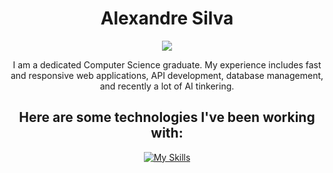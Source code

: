 <div align="center">
  <h1 align="center">
    Alexandre Silva
  </h1>
  <a href="https://github.com/SalDaSIIva">
    <img src="https://readme-typing-svg.herokuapp.com?font=Cairo+Play&color=D3D3D3&size=50&center=true&vCenter=true&width=900&height=100&lines=-Junior+Full+Stack+Software+Engineer-;-Love+for+coding-;-Always+learning+new+things-">
  </a>
</div>

<p align="center">
  I am a dedicated Computer Science graduate. My experience includes fast and responsive web applications, API development, database management, and recently a lot of AI tinkering.
</p>


<h2 align="center">
    Here are some technologies I've been working with:
</h2>

<div align="center">
  
[![My Skills](https://skillicons.dev/icons?i=js,react,nodejs,spring,java,py,dotnet,go,docker,aws,postgres&theme=dark)](https://github.com/SalDaSIIva)

</div>

